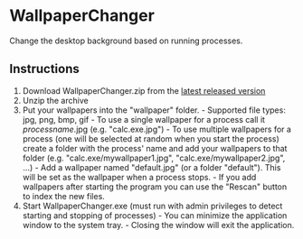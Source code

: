 # WallpaperChanger
Change the desktop background based on running processes.

## Instructions
  1. Download WallpaperChanger.zip from the [latest released version](https://github.com/LenAnderson/WallpaperChanger/releases/latest)
  1. Unzip the archive
  1. Put your wallpapers into the "wallpaper" folder.
    - Supported file types: jpg, png, bmp, gif
    - To use a single wallpaper for a process call it *processname*.jpg (e.g. "calc.exe.jpg")
    - To use multiple wallpapers for a process (one will be selected at random when you start the process) create a folder with the process' name and add your wallpapers to that folder (e.g. "calc.exe/mywallpaper1.jpg", "calc.exe/mywallpaper2.jpg", ...)
    - Add a wallpaper named "default.jpg" (or a folder "default"). This will be set as the wallpaper when a process stops.
    - If you add wallpapers after starting the program you can use the "Rescan" button to index the new files.
  1. Start WallpaperChanger.exe (must run with admin privileges to detect starting and stopping of processes)
    - You can minimize the application window to the system tray.
    - Closing the window will exit the application.
